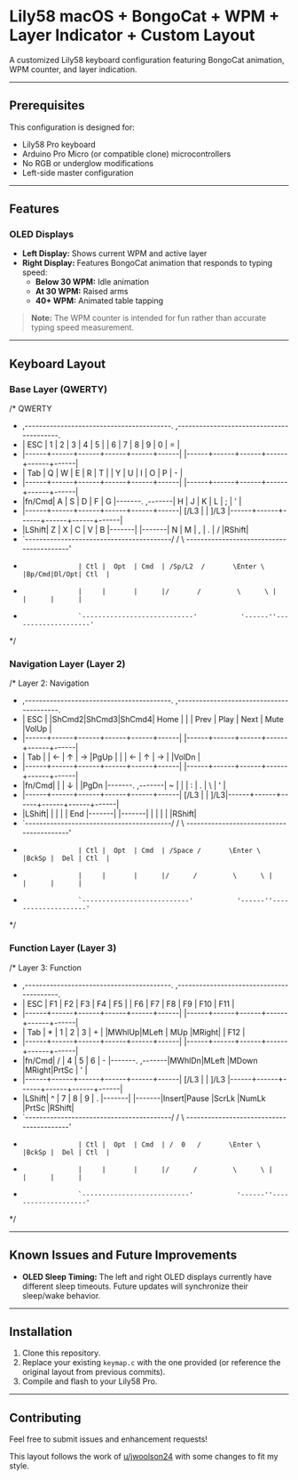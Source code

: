 # Lily58 macOS + BongoCat + WPM + Layer Indicator + Custom Layout

A customized Lily58 keyboard configuration featuring BongoCat animation, WPM counter, and layer indication.

---

## Prerequisites

This configuration is designed for:

- Lily58 Pro keyboard
- Arduino Pro Micro (or compatible clone) microcontrollers
- No RGB or underglow modifications
- Left-side master configuration

---

## Features

### OLED Displays

- **Left Display:** Shows current WPM and active layer
- **Right Display:** Features BongoCat animation that responds to typing speed:
  - **Below 30 WPM:** Idle animation
  - **At 30 WPM:** Raised arms
  - **40+ WPM:** Animated table tapping

> **Note:** The WPM counter is intended for fun rather than accurate typing speed measurement.

---

## Keyboard Layout

### Base Layer (QWERTY)



/* QWERTY
 * ,-----------------------------------------.                    ,-----------------------------------------.
 * | ESC  |   1  |   2  |   3  |   4  |   5  |                    |   6  |   7  |   8  |   9  |   0  |  =   |
 * |------+------+------+------+------+------|                    |------+------+------+------+------+------|
 * | Tab  |   Q  |   W  |   E  |   R  |   T  |                    |   Y  |   U  |   I  |   O  |   P  |  -   |
 * |------+------+------+------+------+------|                    |------+------+------+------+------+------|
 * |fn/Cmd|   A  |   S  |   D  |   F  |   G  |-------.    ,-------|   H  |   J  |   K  |   L  |   ;  |  '   |
 * |------+------+------+------+------+------|  [/L3  |    |  ]/L3 |------+------+------+------+------+------|
 * |LShift|   Z  |   X  |   C  |   V  |   B  |-------|    |-------|   N  |   M  |   ,  |   .  |   /  |RShift|
 * `-----------------------------------------/       /     \      \-----------------------------------------'
 *                   | Ctl |  Opt  | Cmd  | /Sp/L2  /       \Enter \  |Bp/Cmd|Dl/Opt| Ctl  |
 *                   |     |       |      |/       /         \      \ |      |      |      |
 *                   `----------------------------'           '------''--------------------'
 */





 ### Navigation Layer (Layer 2)

 /* Layer 2: Navigation
 * ,-----------------------------------------.                    ,-----------------------------------------.
 * | ESC  |      |ShCmd2|ShCmd3|ShCmd4| Home |                    |      | Prev | Play | Next | Mute |VolUp |
 * |------+------+------+------+------+------|                    |------+------+------+------+------+------|
 * | Tab  |      |  ←   |   ↑  |   →  |PgUp |                    |      |  ←   |   ↑  |   →  |      |VolDn |
 * |------+------+------+------+------+------|                    |------+------+------+------+------+------|
 * |fn/Cmd|      |      |   ↓  |      |PgDn |-------.    ,-------|   ~  |   |  |   :  |   .  |   \  |  '   |
 * |------+------+------+------+------+------|  [/L3  |    |  ]/L3|------+------+------+------+------+------|
 * |LShift|      |      |      |      | End |-------|    |-------|      |      |      |      |      |RShift|
 * `-----------------------------------------/       /     \      \-----------------------------------------'
 *                   | Ctl |  Opt  | Cmd  | /Space /       \Enter \  |BckSp |  Del | Ctl  |
 *                   |     |       |      |/      /         \      \ |      |      |      |
 *                   `---------------------------'           '------''--------------------'
 */





### Function Layer (Layer 3)



/* Layer 3: Function
 * ,-----------------------------------------.                    ,-----------------------------------------.
 * | ESC  |  F1  |  F2  |  F3  |  F4  |  F5  |                    |  F6  |  F7  |  F8  |  F9  | F10  | F11  |
 * |------+------+------+------+------+------|                    |------+------+------+------+------+------|
 * | Tab  |   *  |   1  |   2  |   3  |  +   |                    |MWhlUp|MLeft |  MUp |MRight|      | F12  |
 * |------+------+------+------+------+------|                    |------+------+------+------+------+------|
 * |fn/Cmd|   /  |   4  |   5  |   6  |  -   |-------.    ,-------|MWhlDn|MLeft |MDown |MRight|PrtSc |  '   |
 * |------+------+------+------+------+------|  [/L3  |    |  ]/L3 |------+------+------+------+------+------|
 * |LShift|   ^  |   7  |   8  |   9  |   .  |-------|    |-------|Insert|Pause |ScrLk |NumLk |PrtSc |RShift|
 * `-----------------------------------------/       /     \      \-----------------------------------------'
 *                   | Ctl |  Opt  | Cmd  | /  0   /       \Enter \  |BckSp |  Del | Ctl  |
 *                   |     |       |      |/      /         \      \ |      |      |      |
 *                   `---------------------------'           '------''--------------------'
 */




 ---

## Known Issues and Future Improvements

- **OLED Sleep Timing:** The left and right OLED displays currently have different sleep timeouts. Future updates will synchronize their sleep/wake behavior.

---

## Installation

1. Clone this repository.
2. Replace your existing `keymap.c` with the one provided (or reference the original layout from previous commits).
3. Compile and flash to your Lily58 Pro.

---

## Contributing

Feel free to submit issues and enhancement requests!

This layout follows the work of [u/jwoolson24](https://www.reddit.com/r/ErgoMechKeyboards/comments/1aqrbth/macos_qwerty_layout_for_lily58_allium58_with_a/) with some changes to fit my style.



